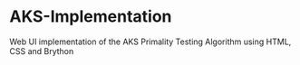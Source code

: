# AKS-Implementation
Web UI implementation of the AKS Primality Testing Algorithm using HTML, CSS and Brython
